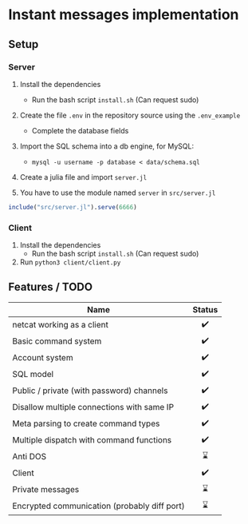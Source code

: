 # Instant messages implementation

## Setup

### Server

1. Install the dependencies
    - Run the bash script `install.sh` (Can request sudo)
  
2. Create the file `.env` in the repository source using the `.env_example`
    - Complete the database fields

3. Import the SQL schema into a db engine, for MySQL:
   - `mysql -u username -p database < data/schema.sql`

4. Create a julia file and import `server.jl`

5. You have to use the module named `server` in `src/server.jl`
```julia
include("src/server.jl").serve(6666)
```

### Client

1. Install the dependencies
    - Run the bash script `install.sh` (Can request sudo)
2. Run `python3 client/client.py`

## Features / TODO

Name           | Status
-------------  |:-------------:
netcat working as a client | ✔️
Basic command system | ✔️
Account system | ✔️
SQL model      | ✔️
Public / private (with password) channels | ✔️
Disallow multiple connections with same IP | ✔️
Meta parsing to create command types  | ✔️
Multiple dispatch with command functions | ✔️
Anti DOS       | ⌛
Client         | ✔️
Private messages | ⌛
Encrypted communication (probably diff port) | ⌛
